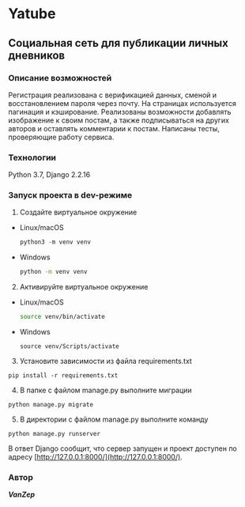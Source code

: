 # Yatube
## Социальная сеть для публикации личных дневников
### Описание возможностей
Регистрация реализована с верификацией данных, сменой и восстановлением пароля через почту. На страницах используется пагинация и кэширование. Реализованы возможности добавлять изображение к своим постам, а также подписываться на других авторов и оставлять комментарии к постам. Написаны тесты, проверяющие работу сервиса.
### Технологии
Python 3.7,
Django 2.2.16
### Запуск проекта в dev-режиме
1. Создайте виртуальное окружение
- Linux/macOS

    ```python
    python3 -m venv venv
    ```
- Windows

    ```bash
    python -m venv venv
    ```
2. Активируйте виртуальное окружение
- Linux/macOS

    ```bash
    source venv/bin/activate
    ```
- Windows

    ```
    source venv/Scripts/activate
    ```
3. Установите зависимости из файла requirements.txt
```
pip install -r requirements.txt
```
4. В папке с файлом manage.py выполните миграции
```
python manage.py migrate
```
5. В директории с файлом manage.py выполните команду
```
python manage.py runserver
```
В ответ Django сообщит, что сервер запущен и проект доступен по адресу [http://127.0.0.1:8000/](http://127.0.0.1:8000/).

### Автор
***VanZep***
